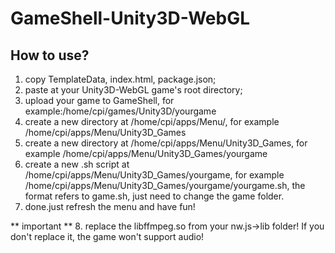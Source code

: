 # GameShell-Unity3D-WebGL

## How to use?
1. copy TemplateData, index.html, package.json;
2. paste at your Unity3D-WebGL game's root directory;
3. upload your game to GameShell, for example:/home/cpi/games/Unity3D/yourgame
4. create a new directory at /home/cpi/apps/Menu/, for example /home/cpi/apps/Menu/Unity3D_Games
5. create a new directory at /home/cpi/apps/Menu/Unity3D_Games, for example /home/cpi/apps/Menu/Unity3D_Games/yourgame
6. create a new .sh script at /home/cpi/apps/Menu/Unity3D_Games/yourgame, for example /home/cpi/apps/Menu/Unity3D_Games/yourgame/yourgame.sh, the format refers to game.sh, just need to change the game folder.
7. done.just refresh the menu and have fun!

** important **
8. replace the libffmpeg.so from your nw.js->lib folder! If you don't replace it, the game won't support audio!
